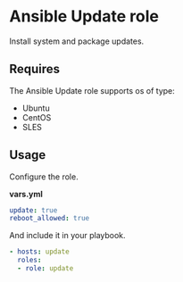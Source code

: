 # Ansible Update role

Install system and package updates.

## Requires

The Ansible Update role supports os of type:

* Ubuntu 
* CentOS
* SLES 

## Usage

Configure the role.

**vars.yml**

```yml
update: true
reboot_allowed: true
```

And include it in your playbook.

```yml
- hosts: update
  roles:
  - role: update
```
